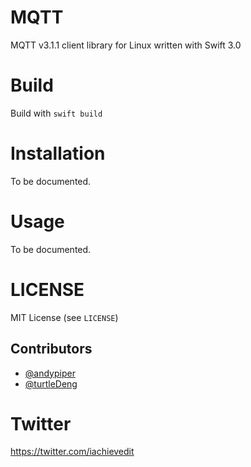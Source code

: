 MQTT
=========

MQTT v3.1.1 client library for Linux written with Swift 3.0


Build
=====

Build with `swift build`


Installation
=====
To be documented.


Usage
=====
To be documented.

LICENSE
=======

MIT License (see `LICENSE`)

## Contributors

* [@andypiper](https://github.com/andypiper)
* [@turtleDeng](https://github.com/turtleDeng)

Twitter
======

https://twitter.com/iachievedit


